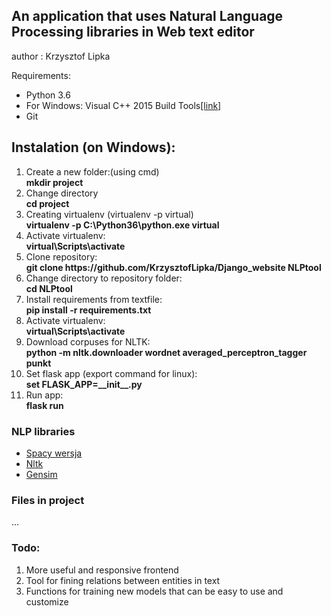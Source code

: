 <h2>An application that uses Natural Language Processing libraries in Web text editor</h2> 
<p>author : Krzysztof Lipka</p>
<p>Requirements:</p>  
<ul>
<li>Python 3.6 </li>  
<li>For Windows: Visual C++ 2015 Build Tools<a href = "http://landinghub.visualstudio.com/visual-cpp-build-tools">[link]</a></li> 
<li>Git</li>
</ul>
<h2>Instalation (on Windows):</h2> 
<ol>
  
  
<li>Create a new folder:(using cmd)</br>
<strong>mkdir project</strong>
</li>

<li>Change directory</br>
<strong>cd project</strong>
</li>




<li>
Creating virtualenv (virtualenv -p <path to python> virtual)</br>
<strong>virtualenv -p C:\Python36\python.exe virtual</strong>
</li>


<li>
Activate virtualenv:</br>
<strong>virtual\Scripts\activate</strong>
</li>


<li>
Clone repository:</br>
<strong>git clone https://github.com/KrzysztofLipka/Django_website NLPtool</strong>
</li>


<li>
Change directory to repository folder:</br>
<strong>cd NLPtool</strong>
</li>


<li>
Install requirements from textfile:</br>
<strong>pip install -r requirements.txt</strong>
</li>


<li>
Activate virtualenv:</br>
<strong>virtual\Scripts\activate</strong>
</li>

<li>
Download corpuses for NLTK:</br>
<strong>python -m nltk.downloader wordnet averaged_perceptron_tagger punkt</strong>
</li>

<li>
Set flask app (export command for linux):</br>
<strong>set FLASK_APP=__init__.py</strong>
</li>

<li>
Run app:</br>
<strong>flask run</strong>
</li>


</ol>


<h3>NLP libraries</h3>
<ul>
<li> <a href = "https://legacy.spacy.io/docs/">Spacy wersja</a></li>
<li> <a href = "http://www.nltk.org/">Nltk</a></li> 
<li> <a href = "https://radimrehurek.com/gensim/">Gensim</a></li> 
</ul>

<h3>Files in project</h3>
<p>...</p>

<h3>Todo:</h3>
<ol>
<li>More useful and responsive frontend</li>
<li>Tool for fining relations between entities in text</li>
<li>Functions for training new models that can be easy to use and customize</li>
</ol>




